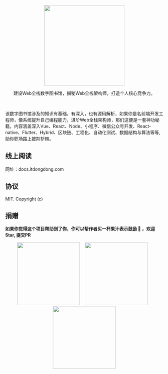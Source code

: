 <div align="center">
  <img width="256" src="https://viktorwong.github.io/home.png">
  <p> 建设Web全栈数字图书馆，揭秘Web全栈架构师，打造个人核心竞争力。</p> 
  <br/>
  <p align="left"> 该数字图书馆涉及的知识有基础，有深入，也有源码解析，如果你是名前端开发工程师，像系统提升自己编程能力，进阶Web全栈架构师，那们这便是一套神功秘籍，内容涵盖深入Vue、React、Node、小程序、微信公众号开发、React-native、Flutter、Hybrid、区块链、工程化、自动化测试、数据结构与算法等等,助你职场路上披荆斩棘。</p>
</div>




## 线上阅读
网址：docs.itdongdong.com

## 协议
MIT. Copyright (c)

## 捐赠

**如果你觉得这个项目帮助到了你，你可以帮作者买一杯果汁表示鼓励 🍹 ，欢迎Star, 提交PR**

<div align="center">
<img width="200" src="https://viktorwong.github.io/hongbao.PNG">
&nbsp;&nbsp;
<img width="200" src="https://viktorwong.github.io/zhifubao.png">
&nbsp;&nbsp;
<img width="200" src="https://viktorwong.github.io/weixin.png">
</div>